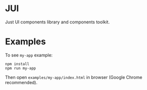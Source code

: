 # JUI

Just UI components library and components toolkit.

# Examples

To see `my-app` example:

```
npm install
npm run my-app
```

Then open `examples/my-app/index.html` in browser (Google Chrome recommended).
